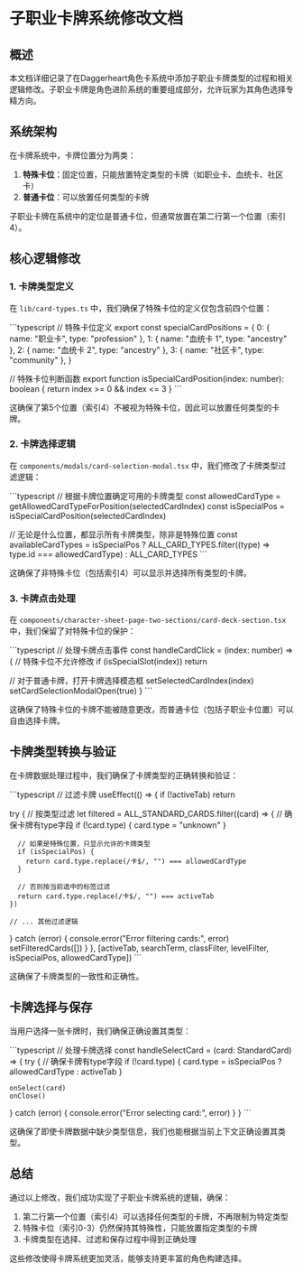 # 子职业卡牌系统修改文档

## 概述

本文档详细记录了在Daggerheart角色卡系统中添加子职业卡牌类型的过程和相关逻辑修改。子职业卡牌是角色进阶系统的重要组成部分，允许玩家为其角色选择专精方向。

## 系统架构

在卡牌系统中，卡牌位置分为两类：
1. **特殊卡位**：固定位置，只能放置特定类型的卡牌（如职业卡、血统卡、社区卡）
2. **普通卡位**：可以放置任何类型的卡牌

子职业卡牌在系统中的定位是普通卡位，但通常放置在第二行第一个位置（索引4）。

## 核心逻辑修改

### 1. 卡牌类型定义

在 `lib/card-types.ts` 中，我们确保了特殊卡位的定义仅包含前四个位置：

\`\`\`typescript
// 特殊卡位定义
export const specialCardPositions = {
  0: { name: "职业卡", type: "profession" },
  1: { name: "血统卡 1", type: "ancestry" },
  2: { name: "血统卡 2", type: "ancestry" },
  3: { name: "社区卡", type: "community" },
}

// 特殊卡位判断函数
export function isSpecialCardPosition(index: number): boolean {
  return index >= 0 && index <= 3
}
\`\`\`

这确保了第5个位置（索引4）不被视为特殊卡位，因此可以放置任何类型的卡牌。

### 2. 卡牌选择逻辑

在 `components/modals/card-selection-modal.tsx` 中，我们修改了卡牌类型过滤逻辑：

\`\`\`typescript
// 根据卡牌位置确定可用的卡牌类型
const allowedCardType = getAllowedCardTypeForPosition(selectedCardIndex)
const isSpecialPos = isSpecialCardPosition(selectedCardIndex)

// 无论是什么位置，都显示所有卡牌类型，除非是特殊位置
const availableCardTypes = isSpecialPos
  ? ALL_CARD_TYPES.filter((type) => type.id === allowedCardType)
  : ALL_CARD_TYPES
\`\`\`

这确保了非特殊卡位（包括索引4）可以显示并选择所有类型的卡牌。

### 3. 卡牌点击处理

在 `components/character-sheet-page-two-sections/card-deck-section.tsx` 中，我们保留了对特殊卡位的保护：

\`\`\`typescript
// 处理卡牌点击事件
const handleCardClick = (index: number) => {
  // 特殊卡位不允许修改
  if (isSpecialSlot(index)) return

  // 对于普通卡牌，打开卡牌选择模态框
  setSelectedCardIndex(index)
  setCardSelectionModalOpen(true)
}
\`\`\`

这确保了特殊卡位的卡牌不能被随意更改，而普通卡位（包括子职业卡位置）可以自由选择卡牌。

## 卡牌类型转换与验证

在卡牌数据处理过程中，我们确保了卡牌类型的正确转换和验证：

\`\`\`typescript
// 过滤卡牌
useEffect(() => {
  if (!activeTab) return

  try {
    // 按类型过滤
    let filtered = ALL_STANDARD_CARDS.filter((card) => {
      // 确保卡牌有type字段
      if (!card.type) {
        card.type = "unknown"
      }

      // 如果是特殊位置，只显示允许的卡牌类型
      if (isSpecialPos) {
        return card.type.replace(/卡$/, "") === allowedCardType
      }

      // 否则按当前选中的标签过滤
      return card.type.replace(/卡$/, "") === activeTab
    })
    
    // ... 其他过滤逻辑
  } catch (error) {
    console.error("Error filtering cards:", error)
    setFilteredCards([])
  }
}, [activeTab, searchTerm, classFilter, levelFilter, isSpecialPos, allowedCardType])
\`\`\`

这确保了卡牌类型的一致性和正确性。

## 卡牌选择与保存

当用户选择一张卡牌时，我们确保正确设置其类型：

\`\`\`typescript
// 处理卡牌选择
const handleSelectCard = (card: StandardCard) => {
  try {
    // 确保卡牌有type字段
    if (!card.type) {
      card.type = isSpecialPos ? allowedCardType : activeTab
    }

    onSelect(card)
    onClose()
  } catch (error) {
    console.error("Error selecting card:", error)
  }
}
\`\`\`

这确保了即使卡牌数据中缺少类型信息，我们也能根据当前上下文正确设置其类型。

## 总结

通过以上修改，我们成功实现了子职业卡牌系统的逻辑，确保：

1. 第二行第一个位置（索引4）可以选择任何类型的卡牌，不再限制为特定类型
2. 特殊卡位（索引0-3）仍然保持其特殊性，只能放置指定类型的卡牌
3. 卡牌类型在选择、过滤和保存过程中得到正确处理

这些修改使得卡牌系统更加灵活，能够支持更丰富的角色构建选择。
